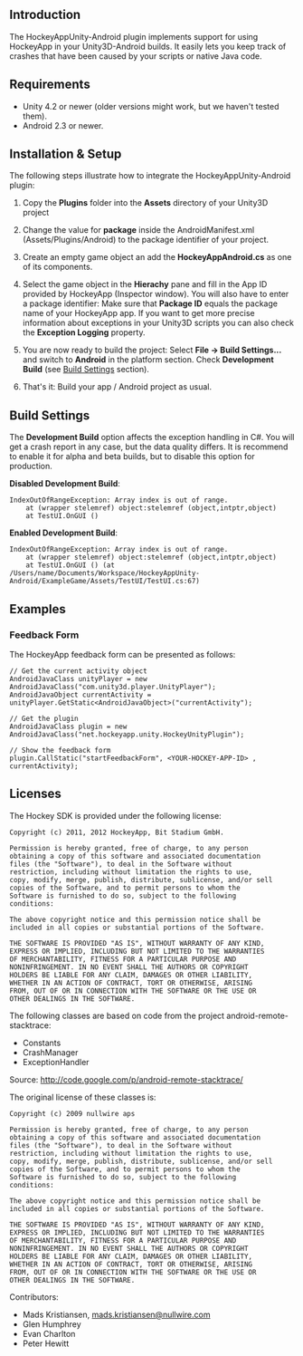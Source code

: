 ## Introduction

The HockeyAppUnity-Android plugin implements support for using HockeyApp in your Unity3D-Android builds. It easily lets you keep track of crashes that have been caused by your scripts or native Java code.

## Requirements

* Unity 4.2 or newer (older versions might work, but we haven't tested them).
* Android 2.3 or newer.

## Installation & Setup

The following steps illustrate how to integrate the HockeyAppUnity-Android plugin:

1. Copy the **Plugins** folder into the **Assets** directory of your Unity3D project

2. Change the value for **package** inside the AndroidManifest.xml (Assets/Plugins/Android) to the package identifier of your project.

3. Create an empty game object an add the **HockeyAppAndroid.cs** as one of its components.

4. Select the game object in the **Hierachy** pane and fill in the App ID provided by HockeyApp (Inspector window). You will also have to enter a package identifier: Make sure that **Package ID** equals the package name of your HockeyApp app.  If you want to get more precise information about exceptions in your Unity3D scripts you can also check the **Exception Logging** property.

5. You are now ready to build the project: Select **File -> Build Settings...** and switch to **Android** in the platform section. Check **Development Build** (see [Build Settings](#build_settings) section). 

6. That's it: Build your app / Android project as usual.

## <a name="build_settings"></a>Build Settings ##

The **Development Build** option affects the exception handling in C#. You will get a crash report in any case, but the data quality differs. It is recommend to enable it for alpha and beta builds, but to disable this option for production.

**Disabled Development Build**:
	
	IndexOutOfRangeException: Array index is out of range.
 		at (wrapper stelemref) object:stelemref (object,intptr,object)
 		at TestUI.OnGUI ()

**Enabled Development Build**:

	IndexOutOfRangeException: Array index is out of range.
 		at (wrapper stelemref) object:stelemref (object,intptr,object)
 		at TestUI.OnGUI () (at /Users/name/Documents/Workspace/HockeyAppUnity-Android/ExampleGame/Assets/TestUI/TestUI.cs:67)
 		
## Examples

### Feedback Form

The HockeyApp feedback form can be presented as follows:
	
	// Get the current activity object
	AndroidJavaClass unityPlayer = new AndroidJavaClass("com.unity3d.player.UnityPlayer"); 
	AndroidJavaObject currentActivity = unityPlayer.GetStatic<AndroidJavaObject>("currentActivity"); 
	
	// Get the plugin
	AndroidJavaClass plugin = new AndroidJavaClass("net.hockeyapp.unity.HockeyUnityPlugin"); 
	
	// Show the feedback form
	plugin.CallStatic("startFeedbackForm", <YOUR-HOCKEY-APP-ID> , currentActivity);

## Licenses

The Hockey SDK is provided under the following license:

    Copyright (c) 2011, 2012 HockeyApp, Bit Stadium GmbH.

    Permission is hereby granted, free of charge, to any person
    obtaining a copy of this software and associated documentation
    files (the "Software"), to deal in the Software without
    restriction, including without limitation the rights to use,
    copy, modify, merge, publish, distribute, sublicense, and/or sell
    copies of the Software, and to permit persons to whom the
    Software is furnished to do so, subject to the following
    conditions:

    The above copyright notice and this permission notice shall be
    included in all copies or substantial portions of the Software.

    THE SOFTWARE IS PROVIDED "AS IS", WITHOUT WARRANTY OF ANY KIND,
    EXPRESS OR IMPLIED, INCLUDING BUT NOT LIMITED TO THE WARRANTIES
    OF MERCHANTABILITY, FITNESS FOR A PARTICULAR PURPOSE AND
    NONINFRINGEMENT. IN NO EVENT SHALL THE AUTHORS OR COPYRIGHT
    HOLDERS BE LIABLE FOR ANY CLAIM, DAMAGES OR OTHER LIABILITY,
    WHETHER IN AN ACTION OF CONTRACT, TORT OR OTHERWISE, ARISING
    FROM, OUT OF OR IN CONNECTION WITH THE SOFTWARE OR THE USE OR
    OTHER DEALINGS IN THE SOFTWARE.

The following classes are based on code from the project 
android-remote-stacktrace:

* Constants
* CrashManager
* ExceptionHandler

Source: http://code.google.com/p/android-remote-stacktrace/

The original license of these classes is:

    Copyright (c) 2009 nullwire aps

    Permission is hereby granted, free of charge, to any person
    obtaining a copy of this software and associated documentation
    files (the "Software"), to deal in the Software without
    restriction, including without limitation the rights to use,
    copy, modify, merge, publish, distribute, sublicense, and/or sell
    copies of the Software, and to permit persons to whom the
    Software is furnished to do so, subject to the following
    conditions:

    The above copyright notice and this permission notice shall be
    included in all copies or substantial portions of the Software.

    THE SOFTWARE IS PROVIDED "AS IS", WITHOUT WARRANTY OF ANY KIND,
    EXPRESS OR IMPLIED, INCLUDING BUT NOT LIMITED TO THE WARRANTIES
    OF MERCHANTABILITY, FITNESS FOR A PARTICULAR PURPOSE AND
    NONINFRINGEMENT. IN NO EVENT SHALL THE AUTHORS OR COPYRIGHT
    HOLDERS BE LIABLE FOR ANY CLAIM, DAMAGES OR OTHER LIABILITY,
    WHETHER IN AN ACTION OF CONTRACT, TORT OR OTHERWISE, ARISING
    FROM, OUT OF OR IN CONNECTION WITH THE SOFTWARE OR THE USE OR
    OTHER DEALINGS IN THE SOFTWARE.

Contributors:

* Mads Kristiansen, mads.kristiansen@nullwire.com
* Glen Humphrey
* Evan Charlton
* Peter Hewitt
